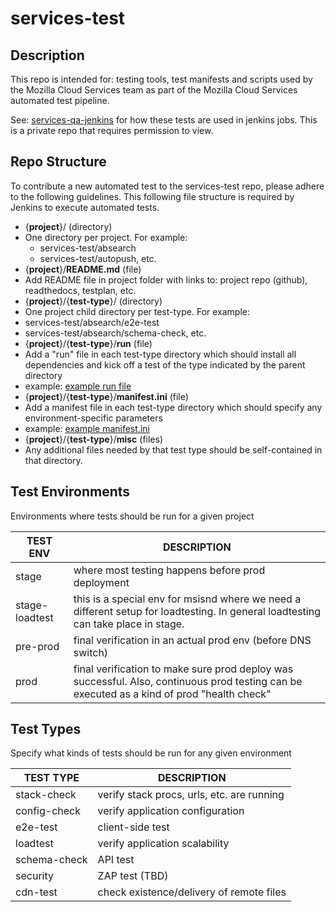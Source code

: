services-test
===================================

Description
----------------------

This repo is intended for: testing tools, test manifests and scripts used by the Mozilla Cloud Services team as part of the Mozilla Cloud Services automated test pipeline.

See: [services-qa-jenkins](https://github.com/mozilla-services/services-qa-jenkins) for how these tests are used in jenkins jobs. This is a private repo that requires permission to view.

Repo Structure
----------------------
To contribute a new automated test to the services-test repo, please adhere to the following guidelines.  This following file structure is required by Jenkins to execute automated tests.

* {__project__}/ (directory)
 * One directory per project.  For example:
   * services-test/absearch
   * services-test/autopush, etc.
* {__project__}/__README.md__ (file)
 * Add README file in project folder with links to: project repo (github), readthedocs, testplan, etc.
* {__project__}/{__test-type__}/ (directory)
 * One project child directory per test-type.  For example:
  * services-test/absearch/e2e-test
  * services-test/absearch/schema-check, etc.
* {__project__}/{__test-type__}/__run__ (file)
 * Add a "run" file in each test-type directory which should install all dependencies and kick off a test of the type indicated by the parent directory
 * example: [example run file](/demo/e2e-test/run)
* {__project__}/{__test-type__}/__manifest.ini__ (file)
 * Add a manifest file in each test-type directory which should specify any environment-specific parameters
  * example: [example manifest.ini](/demo/e2e-test/manifest.ini)
* {__project__}/{__test-type__}/__misc__ (files)
 * Any additional files needed by that test type should be self-contained in that directory.


Test Environments
----------------------
Environments where tests should be run for a given project

 TEST ENV       |    DESCRIPTION
 ---------------|---------------------------------------------------
 stage          | where most testing happens before prod deployment
 stage-loadtest | this is a special env for msisnd where we need a different setup for loadtesting.  In general loadtesting can take place in stage.
 pre-prod       | final verification in an actual prod env (before DNS switch)
 prod           | final verification to make sure prod deploy was successful. Also, continuous prod testing can be executed as a kind of prod "health check"


Test Types
----------------------
Specify what kinds of tests should be run for any given environment

 TEST TYPE     | DESCRIPTION
 ------------- | -------------------------------------------
 stack-check   | verify stack procs, urls, etc. are running
 config-check  | verify application configuration
 e2e-test      | client-side test
 loadtest      | verify application scalability
 schema-check  | API test
 security      | ZAP test (TBD)
 cdn-test      | check existence/delivery of remote files
